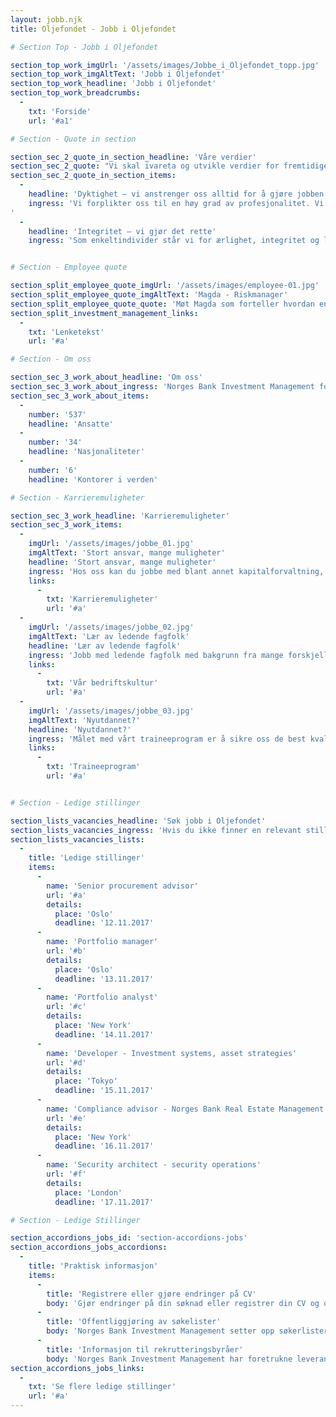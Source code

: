 ```yaml
---
layout: jobb.njk
title: Oljefondet - Jobb i Oljefondet

# Section Top - Jobb i Oljefondet

section_top_work_imgUrl: '/assets/images/Jobbe_i_Oljefondet_topp.jpg'
section_top_work_imgAltText: 'Jobb i Oljefondet'
section_top_work_headline: 'Jobb i Oljefondet'
section_top_work_breadcrumbs:
  -
    txt: 'Forside'
    url: '#a1'

# Section - Quote in section

section_sec_2_quote_in_section_headline: 'Våre verdier'
section_sec_2_quote: "Vi skal ivareta og utvikle verdier for fremtidige generasjoner."
section_sec_2_quote_in_section_items:
  -
    headline: 'Dyktighet – vi anstrenger oss alltid for å gjøre jobben vår'
    ingress: 'Vi forplikter oss til en høy grad av profesjonalitet. Vi bygger vår investeringsfilosofi på mangfold og spesialisering, og utnytter forskjellige investeringsstiler og -strategier på en fokusert og konsekvent måte. Nøyaktighet og grundighet er en del av kjernen i vår bedriftskultur.
'
  -
    headline: 'Integritet – vi gjør det rette'
    ingress: 'Som enkeltindivider står vi for ærlighet, integritet og lojalitet. Vi anerkjenner hvor viktig omdømme er, og vi holder en moderat profil når vi representerer organisasjonen. Vi har en kultur kjennetegnet av åpenhet, toleranse og ansvarlighet.'


# Section - Employee quote

section_split_employee_quote_imgUrl: '/assets/images/employee-01.jpg'
section_split_employee_quote_imgAltText: 'Magda - Riskmanager'
section_split_employee_quote_quote: 'Møt Magda som forteller hvordan en arbeidsdag i oljefondet er.  Magda - Riskmanager'
section_split_investment_management_links:
  -
    txt: 'Lenketekst'
    url: '#a'

# Section - Om oss

section_sec_3_work_about_headline: 'Om oss'
section_sec_3_work_about_ingress: 'Norges Bank Investment Management forvalter et av verdens største fond av sitt slag. Hos oss får du jobbe med noen av de mest spennende utfordringene i bransjen.'
section_sec_3_work_about_items:
  -
    number: '537'
    headline: 'Ansatte'
  -
    number: '34'
    headline: 'Nasjonaliteter'
  -
    number: '6'
    headline: 'Kontorer i verden'

# Section - Karrieremuligheter

section_sec_3_work_headline: 'Karrieremuligheter'
section_sec_3_work_items:
  -
    imgUrl: '/assets/images/jobbe_01.jpg'
    imgAltText: 'Stort ansvar, mange muligheter'
    headline: 'Stort ansvar, mange muligheter'
    ingress: 'Hos oss kan du jobbe med blant annet kapitalforvaltning, risikostyring, ansvarlig forvaltning og handel.'
    links:
      -
        txt: 'Karrieremuligheter'
        url: '#a'
  -
    imgUrl: '/assets/images/jobbe_02.jpg'
    imgAltText: 'Lær av ledende fagfolk'
    headline: 'Lær av ledende fagfolk'
    ingress: 'Jobb med ledende fagfolk med bakgrunn fra mange forskjellige profesjoner, utdanninger og kulturer.'
    links:
      -
        txt: 'Vår bedriftskultur'
        url: '#a'
  -
    imgUrl: '/assets/images/jobbe_03.jpg'
    imgAltText: 'Nyutdannet?'
    headline: 'Nyutdannet?'
    ingress: 'Målet med vårt traineeprogram er å sikre oss de best kvalifiserte og mest motiverte talentene i bransjen.'
    links:
      -
        txt: 'Traineeprogram'
        url: '#a'


# Section - Ledige stillinger

section_lists_vacancies_headline: 'Søk jobb i Oljefondet'
section_lists_vacancies_ingress: 'Hvis du ikke finner en relevant stilling akkurat nå, kan du få varsel når det kommer stillinger som passer din profil. Dette gjør du ved å registrere CV-en din hos oss.'
section_lists_vacancies_lists:
  -
    title: 'Ledige stillinger'
    items:
      -
        name: 'Senior procurement advisor'
        url: '#a'
        details:
          place: 'Oslo'
          deadline: '12.11.2017'
      -
        name: 'Portfolio manager'
        url: '#b'
        details:
          place: 'Oslo'
          deadline: '13.11.2017'
      -
        name: 'Portfolio analyst'
        url: '#c'
        details:
          place: 'New York'
          deadline: '14.11.2017'
      -
        name: 'Developer - Investment systems, asset strategies'
        url: '#d'
        details:
          place: 'Tokyo'
          deadline: '15.11.2017'
      -
        name: 'Compliance advisor - Norges Bank Real Estate Management'
        url: '#e'
        details:
          place: 'New York'
          deadline: '16.11.2017'
      -
        name: 'Security architect - security operations'
        url: '#f'
        details:
          place: 'London'
          deadline: '17.11.2017'

# Section - Ledige Stillinger

section_accordions_jobs_id: 'section-accordions-jobs'
section_accordions_jobs_accordions:
  -
    title: 'Praktisk informasjon'
    items:
      -
        title: 'Registrere eller gjøre endringer på CV'
        body: 'Gjør endringer på din søknad eller registrer din CV og opprett en digital Job Agent.'
      -
        title: 'Offentliggjøring av søkelister'
        body: 'Norges Bank Investment Management setter opp søkerlister for alle utlyste stillinger. I henhold til lov om rett til innsyn i dokument i offentleg verksemd (offentleglova), paragraf 25 annet ledd, kan søkerlistene bli offentliggjort. Dersom du ønsker navnet ditt unntatt fra søkerlisten, må du krysse av i boksen ved spørsmålet "Ønsker du å unnta navnet ditt fra søkerlisten?" i søknadsskjemaet. Norges Bank gjør oppmerksom på at opplysninger om en søker kan bli offentliggjort selv om søkeren ber om ikke å bli oppført på en offentlig søkerliste.'
      -
        title: 'Informasjon til rekrutteringsbyråer'
        body: 'Norges Bank Investment Management har foretrukne leverandører for rekrutteringstjenester, som er valgt gjennom en offentlig anskaffelsesprosess. Vi kan derfor ikke vurdere CVer eller forslag fra leverandører vi ikke har en avtale med. Vi oppfordrer likevel kandidater til å kontakte oss direkte. Nye foretrukne leverandører vil bli vurdert under neste offentlige anskaffelsesprosessen i 2018. Hvis du er interessert i å tilby oss rekrutteringstjenester, kan du videresende din firmainformasjon, inkludert spesialfeltet, via e-post til vacancies@nbim.no'
section_accordions_jobs_links:
  -
    txt: 'Se flere ledige stillinger'
    url: '#a'
---
```

